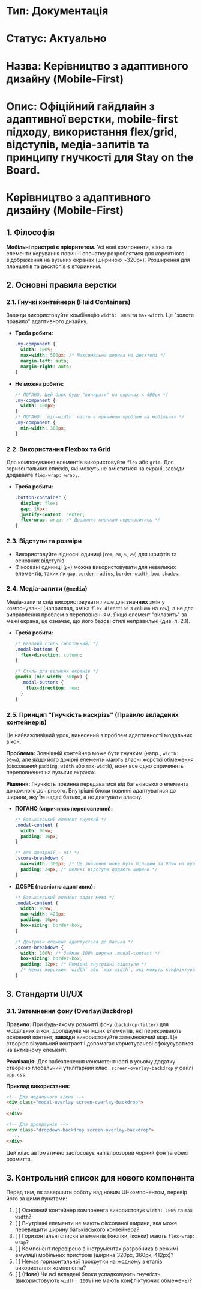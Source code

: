 # Тип: Документація
# Статус: Актуально
# Назва: Керівництво з адаптивного дизайну (Mobile-First)
# Опис: Офіційний гайдлайн з адаптивної верстки, mobile-first підходу, використання flex/grid, відступів, медіа-запитів та принципу гнучкості для Stay on the Board.

# Керівництво з адаптивного дизайну (Mobile-First)

## 1. Філософія

**Мобільні пристрої є пріоритетом.** Усі нові компоненти, вікна та елементи керування повинні спочатку розроблятися для коректного відображення на вузьких екранах (шириною ~320px). Розширення для планшетів та десктопів є вторинним.

## 2. Основні правила верстки

### 2.1. Гнучкі контейнери (Fluid Containers)

Завжди використовуйте комбінацію `width: 100%` та `max-width`. Це "золоте правило" адаптивного дизайну.

- **Треба робити:**
  ```css
  .my-component {
    width: 100%;
    max-width: 500px; /* Максимальна ширина на десктопі */
    margin-left: auto;
    margin-right: auto;
  }
  ```
- **Не можна робити:**
  ```css
  /* ПОГАНО: Цей блок буде "випирати" на екранах < 400px */
  .my-component {
    width: 400px; 
  }
  /* ПОГАНО: `min-width` часто є причиною проблем на мобільних */
  .my-component {
    min-width: 380px;
  }
  ```

### 2.2. Використання Flexbox та Grid

Для компонування елементів використовуйте `flex` або `grid`. Для горизонтальних списків, які можуть не вміститися на екрані, завжди додавайте `flex-wrap: wrap;`.

- **Треба робити:**
  ```css
  .button-container {
    display: flex;
    gap: 16px;
    justify-content: center;
    flex-wrap: wrap; /* Дозволяє кнопкам переноситись */
  }
  ```

### 2.3. Відступи та розміри

- Використовуйте відносні одиниці (`rem`, `em`, `%`, `vw`) для шрифтів та основних відступів.
- Фіксовані одиниці (`px`) можна використовувати для невеликих елементів, таких як `gap`, `border-radius`, `border-width`, `box-shadow`.

### 2.4. Медіа-запити (`@media`)

Медіа-запити слід використовувати лише для **значних** змін у компонуванні (наприклад, зміна `flex-direction` з `column` на `row`), а не для виправлення проблем з переповненням. Якщо елемент "вилазить" за межі екрана, це означає, що його базові стилі неправильні (див. п. 2.1).

- **Треба робити:**
  ```css
  /* Базовий стиль (мобільний) */
  .modal-buttons {
    flex-direction: column;
  }

  /* Стиль для великих екранів */
  @media (min-width: 600px) {
    .modal-buttons {
      flex-direction: row;
    }
  }
  ```

### 2.5. Принцип "Гнучкість наскрізь" (Правило вкладених контейнерів)

Це найважливіший урок, винесений з проблем адаптивності модальних вікон.

**Проблема:** Зовнішній контейнер може бути гнучким (напр., `width: 90vw`), але якщо його дочірні елементи мають власні жорсткі обмеження (фіксований `padding`, `width` або `max-width`), вони все одно спричинять переповнення на вузьких екранах.

**Рішення:** Гнучкість повинна передаватися від батьківського елемента до кожного дочірнього. Внутрішні блоки повинні адаптуватися до ширини, яку їм надає батько, а не диктувати власну.

- **ПОГАНО (спричиняє переповнення):**
  ```css
  /* Батьківський елемент гнучкий */
  .modal-content {
    width: 90vw;
    padding: 16px;
  }

  /* Але дочірній - ні! */
  .score-breakdown {
    max-width: 300px; /* Це значення може бути більшим за 90vw на вузькому екрані */
    padding: 24px; /* Великі відступи додають ширини */
  }
  ```

- **ДОБРЕ (повністю адаптивно):**
  ```css
  /* Батьківський елемент задає межі */
  .modal-content {
    width: 90vw;
    max-width: 420px;
    padding: 16px;
    box-sizing: border-box;
  }

  /* Дочірній елемент адаптується до батька */
  .score-breakdown {
    width: 100%; /* Займає 100% ширини .modal-content */
    box-sizing: border-box;
    padding: 12px; /* Помірні внутрішні відступи */
    /* Немає жорстких `width` або `max-width`, які можуть конфліктувати */
  }
  ```

## 3. Стандарти UI/UX

### 3.1. Затемнення фону (Overlay/Backdrop)

**Правило:** При будь-якому розмитті фону (`backdrop-filter`) для модальних вікон, дропдаунів чи інших елементів, які перекривають основний контент, **завжди** використовуйте затемнюючий шар. Це створює візуальний контраст і допомагає користувачеві сфокусуватися на активному елементі.

**Реалізація:** Для забезпечення консистентності в усьому додатку створено глобальний утилітарний клас `.screen-overlay-backdrop` у файлі `app.css`.

**Приклад використання:**
```html
<!-- Для модального вікна -->
<div class="modal-overlay screen-overlay-backdrop">
  ...
</div>

<!-- Для дропдаунів -->
<div class="dropdown-backdrop screen-overlay-backdrop">
  ...
</div>
```
Цей клас автоматично застосовує напівпрозорий чорний фон та ефект розмиття.

## 3. Контрольний список для нового компонента

Перед тим, як завершити роботу над новим UI-компонентом, перевір його за цими пунктами:

1.  [ ] Основний контейнер компонента використовує `width: 100%` та `max-width`?
2.  [ ] Внутрішні елементи не мають фіксованої ширини, яка може перевищити ширину батьківського контейнера?
3.  [ ] Горизонтальні списки елементів (кнопки, іконки) мають `flex-wrap: wrap`?
4.  [ ] Компонент перевірено в інструментах розробника в режимі емуляції мобільних пристроїв (ширина 320px, 360px, 412px)?
5.  [ ] Немає горизонтальної прокрутки на жодному з етапів використання компонента?
6.  [ ] **(Нове)** Чи всі вкладені блоки успадковують гнучкість (використовують `width: 100%` і не мають конфліктуючих обмежень)? 